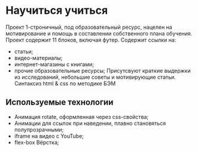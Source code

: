 # Научиться учиться
Проект 1-строничный, под образовательный ресурс, нацелен на мотивирование и помощь в составлении собственного плана обучения.
Проект содержит 11 блоков, включая футер. Содержит ссылки на:
* статьи;
* видео-материалы;
* интернет-магазины с книгами;
* прочие образовательные ресурсы;
Присутсвуют краткие выдержки из исследований, небольшие советы и мотивирующие статьи.
Синтаксиз html & css по методике БЭМ
## Используемые технологии
* Анимация rotate, оформленная через css-свойства;
* Анимации для ссылок при наведении, плавно становяться полупрозрачными;
* iframe на видео с YouTube;
* flex-box Вёрстка;
